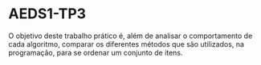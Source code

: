 # AEDS1-TP3
O objetivo deste trabalho prático é, além de analisar o comportamento de cada algoritmo, comparar os diferentes métodos que são utilizados, na programação, para se ordenar um conjunto de itens.


